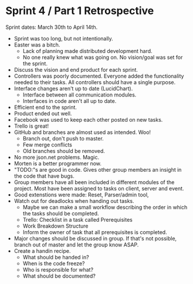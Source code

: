 # Sprint 4 / Part 1 Retrospective

Sprint dates: March 30th to April 14th.

- Sprint was too long, but not intentionally.
- Easter was a bitch. 
	- Lack of planning made distributed development hard. 
	- No one really knew what was going on. No vision/goal was set for the sprint.
- Discuss the vision and end product for each sprint. 
- Controllers was poorly documented. Everyone added the functionality needed to their tasks. All controllers should have a single purpose.
- Interface changes aren't up to date (LucidChart).
	-   Interface between all communication modules.
	-   Interfaces in code aren't all up to date.
- Efficient end to the sprint. 
- Product ended out well. 
- Facebook was used to keep each other posted on new tasks. 
- Trello is great!
- GitHub and branches are almost used as intended. Woo!
	- Branch out, don't push to master. 
	- Few merge conflicts
	- Old branches should be removed.
- No more json.net problems. Magic.
- Morten is a better programmer now. 
- "TODO:"s are good in code. Gives other group members an insight in the code that have bugs.
-  Group members have all been included in different modules of the project. Most have been assigned to tasks on client, server and event.
-  Good extenstions were made: Reset, Parser/admin tool,
-  Watch out for deadlocks when handing out tasks. 
	- Maybe we can make a small workflow describing the order in which the tasks should be completed.
	- Trello: Checklist in a task called Prerequisites
	- Work Breakdown Structure 
	- Inform the owner of task that all prerequisites is completed.  
-  Major changes should be discussed in group. If that's not possible, branch out of master and let the group know ASAP. 
-  Create a handin recipe. 
	- What should be handed in?
	- When is the code freeze?
	- Who is responsible for what?
	- What should be documented? 



